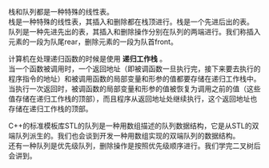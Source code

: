 栈和队列都是一种特殊的线性表。   
栈是一种特殊的线性表，其插入和删除都在栈顶进行。栈是一个先进后出的表。    
队列是一种先进先出的表，其插入和删除操作分别在队列的两端进行。我们称插入元素的一段为队尾rear，删除元素的一段为队首front。      
    
计算机在处理递归函数的时候是使用 **递归工作栈** 。   
当一个函数被调用时，一个返回地址（即被调函数一旦执行完，接下来要去执行的程序指令的地址）和被调用函数的局部变量和形参的值都要存储在递归工作栈中。   
当执行一次返回时，被调函数的局部变量和形参的值被恢复为调用之前的值（这些值存储在递归工作栈的顶部），而且程序从返回地址处继续执行，这个返回地址也存储在递归工作栈的顶部。   
    
C++的标准模板库STL的队列是一种用数组描述的队列数据结构，它是从STL的双端队列派生的。我们也会谈到开发一种用数组实现的双端队列的数据结构。   
还有一种队列是优先级队列，删除操作是按照优先级顺序进行。我们学完二叉树后会讲到。   